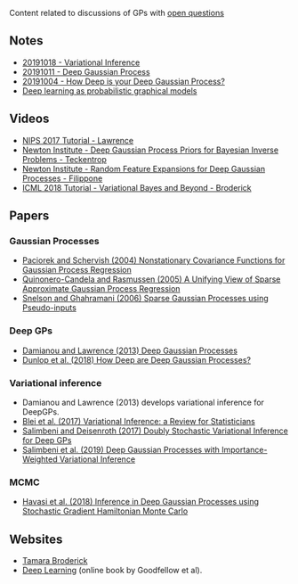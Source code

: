 Content related to discussions of GPs with [open questions](notes/questions.md)

## Notes

- [20191018 - Variational Inference](notes/20191018.md)
- [20191011 - Deep Gaussian Process](notes/20191011.md)
- [20191004 - How Deep is your Deep Gaussian Process?](notes/20191004.md)
- [Deep learning as probabilistic graphical models](notes/deeplearning.md)

## Videos

- [NIPS 2017 Tutorial - Lawrence](https://www.youtube.com/watch?v=NHTGY8VCinY)
- [Newton Institute - Deep Gaussian Process Priors for Bayesian Inverse Problems - Teckentrop](https://www.newton.ac.uk/seminar/20180412113012001)
- [Newton Institute - Random Feature Expansions for Deep Gaussian Processes - Filippone](https://www.newton.ac.uk/seminar/20180206100011001)
- [ICML 2018 Tutorial - Variational Bayes and Beyond - Broderick](https://www.youtube.com/watch?v=DYRK0-_K2UU)

## Papers

### Gaussian Processes

- [Paciorek and Schervish (2004) Nonstationary Covariance Functions for Gaussian Process Regression](https://papers.nips.cc/paper/2350-nonstationary-covariance-functions-for-gaussian-process-regression.pdf)
- [Quinonero-Candela and Rasmussen (2005) A Unifying View of Sparse Approximate Gaussian Process Regression](http://www.jmlr.org/papers/v6/quinonero-candela05a.html)
- [Snelson and Ghahramani (2006) Sparse Gaussian Processes using Pseudo-inputs](http://papers.nips.cc/paper/2857-sparse-gaussian-processes-using-pseudo-inputs.pdf)

### Deep GPs

- [Damianou and Lawrence (2013) Deep Gaussian Processes](http://www.jmlr.org/proceedings/papers/v31/damianou13a.pdf)
- [Dunlop et al. (2018) How Deep are Deep Gaussian Processes?](http://www.jmlr.org/papers/volume19/18-015/18-015.pdf) 

### Variational inference

- Damianou and Lawrence (2013) develops variational inference for DeepGPs.
- [Blei et al. (2017) Variational Inference: a Review for Statisticians](https://www.tandfonline.com/doi/full/10.1080/01621459.2017.1285773)
- [Salimbeni and Deisenroth (2017) Doubly Stochastic Variational Inference for Deep GPs](http://papers.nips.cc/paper/7045-doubly-stochastic-variational-inference-for-deep-gaussian-processes)
- [Salimbeni et al. (2019) Deep Gaussian Processes with Importance-Weighted Variational Inference](http://proceedings.mlr.press/v97/salimbeni19a/salimbeni19a.pdf)

### MCMC

- [Havasi et al. (2018) Inference in Deep Gaussian Processes using Stochastic Gradient Hamiltonian Monte Carlo](http://papers.nips.cc/paper/7979-inference-in-deep-gaussian-processes-using-stochastic-gradient-hamiltonian-monte-carlo)

## Websites

- [Tamara Broderick](http://www.tamarabroderick.com/)
- [Deep Learning](http://www.deeplearningbook.org/) (online book by Goodfellow et al).

